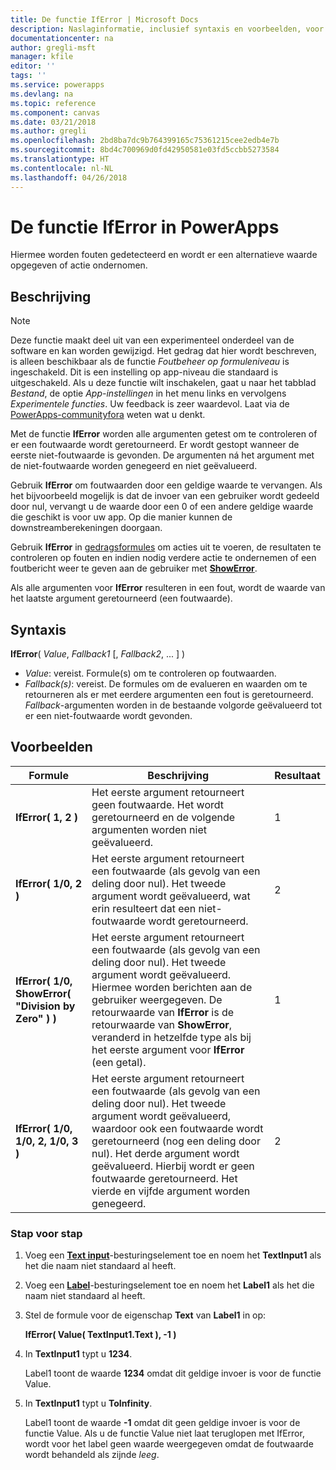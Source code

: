 ```yaml
---
title: De functie IfError | Microsoft Docs
description: Naslaginformatie, inclusief syntaxis en voorbeelden, voor de functie IfError in PowerApps
documentationcenter: na
author: gregli-msft
manager: kfile
editor: ''
tags: ''
ms.service: powerapps
ms.devlang: na
ms.topic: reference
ms.component: canvas
ms.date: 03/21/2018
ms.author: gregli
ms.openlocfilehash: 2bd8ba7dc9b764399165c75361215cee2edb4e7b
ms.sourcegitcommit: 8bd4c700969d0fd42950581e03fd5ccbb5273584
ms.translationtype: HT
ms.contentlocale: nl-NL
ms.lasthandoff: 04/26/2018
---
```

# <a name="iferror-function-in-powerapps"></a>De functie IfError in PowerApps
Hiermee worden fouten gedetecteerd en wordt er een alternatieve waarde opgegeven of actie ondernomen.

## <a name="description"></a>Beschrijving
> [!NOTE]
> Deze functie maakt deel uit van een experimenteel onderdeel van de software en kan worden gewijzigd.  Het gedrag dat hier wordt beschreven, is alleen beschikbaar als de functie *Foutbeheer op formuleniveau* is ingeschakeld.  Dit is een instelling op app-niveau die standaard is uitgeschakeld.  Als u deze functie wilt inschakelen, gaat u naar het tabblad *Bestand*, de optie *App-instellingen* in het menu links en vervolgens *Experimentele functies*.  Uw feedback is zeer waardevol. Laat via de [PowerApps-communityfora](https://powerusers.microsoft.com/t5/Expressions-and-Formulas/bd-p/How-To) weten wat u denkt.

Met de functie **IfError** worden alle argumenten getest om te controleren of er een foutwaarde wordt geretourneerd. Er wordt gestopt wanneer de eerste niet-foutwaarde is gevonden.  De argumenten ná het argument met de niet-foutwaarde worden genegeerd en niet geëvalueerd.

Gebruik **IfError** om foutwaarden door een geldige waarde te vervangen.  Als het bijvoorbeeld mogelijk is dat de invoer van een gebruiker wordt gedeeld door nul, vervangt u de waarde door een 0 of een andere geldige waarde die geschikt is voor uw app. Op die manier kunnen de downstreamberekeningen doorgaan.

Gebruik **IfError** in [gedragsformules](../working-with-formulas-in-depth.md) om acties uit te voeren, de resultaten te controleren op fouten en indien nodig verdere actie te ondernemen of een foutbericht weer te geven aan de gebruiker met [ **ShowError**](function-showerror.md).

Als alle argumenten voor **IfError** resulteren in een fout, wordt de waarde van het laatste argument geretourneerd (een foutwaarde). 

## <a name="syntax"></a>Syntaxis
**IfError**( *Value*, *Fallback1* [, *Fallback2*, ... ] )

* *Value*: vereist. Formule(s) om te controleren op foutwaarden. 
* *Fallback(s)*: vereist. De formules om de evalueren en waarden om te retourneren als er met eerdere argumenten een fout is geretourneerd.  *Fallback*-argumenten worden in de bestaande volgorde geëvalueerd tot er een niet-foutwaarde wordt gevonden.

## <a name="examples"></a>Voorbeelden

| Formule | Beschrijving | Resultaat |
| --- | --- | --- |
| **IfError( 1, 2 )** |Het eerste argument retourneert geen foutwaarde.  Het wordt geretourneerd en de volgende argumenten worden niet geëvalueerd.   | 1 |
| **IfError( 1/0, 2 )** | Het eerste argument retourneert een foutwaarde (als gevolg van een deling door nul).  Het tweede argument wordt geëvalueerd, wat erin resulteert dat een niet-foutwaarde wordt geretourneerd. | 2 | 
| **IfError( 1/0, ShowError( "Division by Zero" ) )** | Het eerste argument retourneert een foutwaarde (als gevolg van een deling door nul).  Het tweede argument wordt geëvalueerd. Hiermee worden berichten aan de gebruiker weergegeven.  De retourwaarde van **IfError** is de retourwaarde van **ShowError**, veranderd in hetzelfde type als bij het eerste argument voor **IfError** (een getal). | 1 |
| **IfError( 1/0, 1/0, 2, 1/0, 3 )** | Het eerste argument retourneert een foutwaarde (als gevolg van een deling door nul).  Het tweede argument wordt geëvalueerd, waardoor ook een foutwaarde wordt geretourneerd (nog een deling door nul).  Het derde argument wordt geëvalueerd. Hierbij wordt er geen foutwaarde geretourneerd.  Het vierde en vijfde argument worden genegeerd.  | 2 |

### <a name="step-by-step"></a>Stap voor stap

1. Voeg een **[Text input](../controls/control-text-input.md)**-besturingselement toe en noem het **TextInput1** als het die naam niet standaard al heeft.

2. Voeg een **[Label](../controls/control-text-box.md)**-besturingselement toe en noem het **Label1** als het die naam niet standaard al heeft.

3. Stel de formule voor de eigenschap **Text** van **Label1** in op:

    **IfError( Value( TextInput1.Text ), -1 )**

4. In **TextInput1** typt u **1234**.  

    Label1 toont de waarde **1234** omdat dit geldige invoer is voor de functie Value.

5. In **TextInput1** typt u **ToInfinity**.

    Label1 toont de waarde **-1** omdat dit geen geldige invoer is voor de functie Value.  Als u de functie Value niet laat teruglopen met IfError, wordt voor het label geen waarde weergegeven omdat de foutwaarde wordt behandeld als zijnde *leeg*. 

